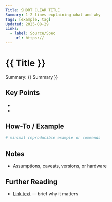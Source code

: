 ```yaml
---
Title: SHORT CLEAR TITLE
Summary: 1–2 lines explaining what and why
Tags: [example, tag]
Updated: 2025-08-29
Links:
  - label: Source/Spec
    url: https://
---
```


# {{ Title }}

Summary: {{ Summary }}

## Key Points
- 
- 

## How-To / Example
```bash
# minimal reproducible example or commands
```

## Notes
- Assumptions, caveats, versions, or hardware

## Further Reading
- [Link text](url) — brief why it matters
